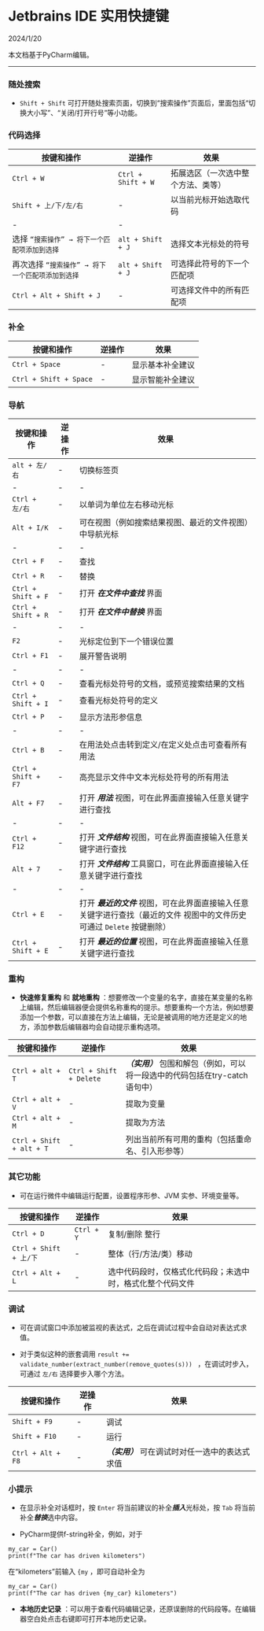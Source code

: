 # Jetbrains IDE 实用快捷键

2024/1/20

本文档基于PyCharm编辑。

---

### 随处搜索
+ `Shift + Shift` 可打开随处搜索页面，切换到“搜索操作”页面后，里面包括“切换大小写”、“关闭/打开行号”等小功能。

### 代码选择
|按键和操作|逆操作|效果|
|-|-|-|
|`Ctrl + W`|`Ctrl + Shift + W`| 拓展选区（一次选中整个方法、类等）|
|`Shift + 上/下/左/右`|-| 以当前光标开始选取代码|
|-|-|
|选择 `“搜索操作” → 将下一个匹配项添加到选择`|`alt + Shift + J`| 选择文本光标处的符号|
|再次选择 `“搜索操作” → 将下一个匹配项添加到选择` |`alt + Shift + J`|可选择此符号的下一个匹配项|
|`Ctrl + Alt + Shift + J`|-|可选择文件中的所有匹配项|

### 补全

|按键和操作|逆操作|效果|
|-|-|-|
|`Ctrl + Space`|-|显示基本补全建议|
|`Ctrl + Shift + Space`|-|显示智能补全建议|

### 导航

|按键和操作|逆操作|效果|
|-|-|-|
|`alt + 左/右`|-|切换标签页|
|-|-|-|
|`Ctrl + 左/右`|-|以单词为单位左右移动光标|
|`Alt + I/K`|-|可在视图（例如搜索结果视图、最近的文件视图）中导航光标|
|-|-|-|
|`Ctrl + F`|-|查找|
|`Ctrl + R`|-|替换|
|`Ctrl + Shift + F`|-|打开 ***在文件中查找*** 界面|
|`Ctrl + Shift + R`|-|打开 ***在文件中替换*** 界面|
|-|-|-|
|`F2`|-|光标定位到下一个错误位置|
|`Ctrl + F1`|-|展开警告说明|
|-|-|-|
|`Ctrl + Q`|-|查看光标处符号的文档，或预览搜索结果的文档|
|`Ctrl + Shift + I`|-|查看光标处符号的定义|
|`Ctrl + P`|-|显示方法形参信息|
|-|-|-|
|`Ctrl + B`|-|在用法处点击转到定义/在定义处点击可查看所有用法|
|`Ctrl + Shift + F7`|-|高亮显示文件中文本光标处符号的所有用法|
|`Alt + F7`|-|打开 ***用法*** 视图，可在此界面直接输入任意关键字进行查找|
|-|-|-|
|`Ctrl + F12`|-|打开 ***文件结构*** 视图，可在此界面直接输入任意关键字进行查找|
|`Alt + 7`|-|打开 ***文件结构*** 工具窗口，可在此界面直接输入任意关键字进行查找|
|-|-|-|
|`Ctrl + E`|-|打开 ***最近的文件*** 视图，可在此界面直接输入任意关键字进行查找（最近的文件 视图中的文件历史可通过 `Delete` 按键删除）|
|`Ctrl + Shift + E`|-|打开 ***最近的位置*** 视图，可在此界面直接输入任意关键字进行查找|

### 重构

+  **快速修复重构** 和 **就地重构** ：想要修改一个变量的名字，直接在某变量的名称上编辑，然后编辑器便会提供名称重构的提示。想要重构一个方法，例如想要添加一个参数，可以直接在方法上编辑，无论是被调用的地方还是定义的地方，添加参数后编辑器均会自动提示重构选项。

|按键和操作|逆操作|效果|
|-|-|-|
|`Ctrl + alt + T`|`Ctrl + Shift + Delete`| ***（实用）*** 包围和解包（例如，可以将一段选中的代码包括在try-catch语句中） |
|`Ctrl + alt + V`|-|提取为变量|
|`Ctrl + alt + M`|-|提取为方法|
|`Ctrl + Shift + alt + T`|-|列出当前所有可用的重构（包括重命名、引入形参等）|

### 其它功能

+ 可在运行微件中编辑运行配置，设置程序形参、JVM 实参、环境变量等。

|按键和操作|逆操作|效果|
|-|-|-|
|`Ctrl + D`|`Ctrl + Y`|复制/删除 整行|
|`Ctrl + Shift + 上/下`|-|整体（行/方法/类）移动|
|`Ctrl + Alt + L`|-|选中代码段时，仅格式化代码段；未选中时，格式化整个代码文件|

### 调试

+ 可在调试窗口中添加被监视的表达式，之后在调试过程中会自动对表达式求值。

+ 对于类似这种的嵌套调用 `result += validate_number(extract_number(remove_quotes(s))) ` ，在调试时步入，可通过 `左/右` 选择要步入哪个方法。

|按键和操作|逆操作|效果|
|-|-|-|
|`Shift + F9`|-|调试|
|`Shift + F10`|-|运行|
|`Ctrl + Alt + F8`|-| ***（实用）*** 可在调试时对任一选中的表达式求值|

### 小提示
+ 在显示补全对话框时，按 `Enter` 将当前建议的补全***插入***光标处，按 `Tab` 将当前补全***替换***选中内容。

+ PyCharm提供f-string补全，例如，对于
```
my_car = Car()
print(f"The car has driven kilometers")
```
在“kilometers”前输入 `{my` ，即可自动补全为
```
my_car = Car()
print(f"The car has driven {my_car} kilometers")
```

+  **本地历史记录** ：可以用于查看代码编辑记录，还原误删除的代码段等。在编辑器空白处点击右键即可打开本地历史记录。
